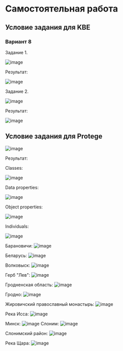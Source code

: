 # Самостоятельная работа
## Условие задания для KBE
### Вариант 8


Задание 1. 

 ![image](https://github.com/iis-32170x/RPIIS/blob/6fc63c02399c5eb503764e02bb2abc4625cebd03/images/task1.png)

Результат:

![image](https://github.com/iis-32170x/RPIIS/blob/99669dd9dba37f710b1fb1cf8b5175f0841929bd/images/task1_answer.png)

Задание 2.

![image](https://github.com/iis-32170x/RPIIS/blob/99669dd9dba37f710b1fb1cf8b5175f0841929bd/images/task2.png)

Результат:

![image](https://github.com/iis-32170x/RPIIS/blob/99669dd9dba37f710b1fb1cf8b5175f0841929bd/images/task2_answer.png)

## Условие задания для Protege

 ![image](https://github.com/iis-32170x/RPIIS/blob/6fc63c02399c5eb503764e02bb2abc4625cebd03/images/task1.png)

Результат:

Classes:

 ![image](https://github.com/iis-32170x/RPIIS/blob/99669dd9dba37f710b1fb1cf8b5175f0841929bd/images/classes.png)

Data properties:

 ![image](https://github.com/iis-32170x/RPIIS/blob/99669dd9dba37f710b1fb1cf8b5175f0841929bd/images/data_properties.png)

Object properties:

 ![image](https://github.com/iis-32170x/RPIIS/blob/99669dd9dba37f710b1fb1cf8b5175f0841929bd/images/object_properties.png)

Individuals:

 ![image](https://github.com/iis-32170x/RPIIS/blob/99669dd9dba37f710b1fb1cf8b5175f0841929bd/images/individuals.png)

Барановичи:
 ![image](https://github.com/iis-32170x/RPIIS/blob/99669dd9dba37f710b1fb1cf8b5175f0841929bd/images/ind_baranovichi.png)

Беларусь:
 ![image](https://github.com/iis-32170x/RPIIS/blob/99669dd9dba37f710b1fb1cf8b5175f0841929bd/images/indiv_belarus.png)

Волковыск:
 ![image](https://github.com/iis-32170x/RPIIS/blob/99669dd9dba37f710b1fb1cf8b5175f0841929bd/images/indiv_volkovisk.png)

Герб "Лев":
 ![image](https://github.com/iis-32170x/RPIIS/blob/99669dd9dba37f710b1fb1cf8b5175f0841929bd/images/indiv_gerb.png)

Гродненская область:
 ![image](https://github.com/iis-32170x/RPIIS/blob/99669dd9dba37f710b1fb1cf8b5175f0841929bd/images/indiv_grodnenskaya.png)

Гродно:
 ![image](https://github.com/iis-32170x/RPIIS/blob/99669dd9dba37f710b1fb1cf8b5175f0841929bd/images/indiv_grodno.png)

Жировичский православный монастырь:
 ![image](https://github.com/iis-32170x/RPIIS/blob/99669dd9dba37f710b1fb1cf8b5175f0841929bd/images/indiv_monastir.png)

Река Исса:
 ![image](https://github.com/iis-32170x/RPIIS/blob/99669dd9dba37f710b1fb1cf8b5175f0841929bd/images/indiv_issa.png)

Минск:
 ![image](https://github.com/iis-32170x/RPIIS/blob/99669dd9dba37f710b1fb1cf8b5175f0841929bd/images/indiv_minsk.png)
Слоним:
 ![image](https://github.com/iis-32170x/RPIIS/blob/99669dd9dba37f710b1fb1cf8b5175f0841929bd/images/indiv_slonim.png)

Слонимский район:
 ![image](https://github.com/iis-32170x/RPIIS/blob/99669dd9dba37f710b1fb1cf8b5175f0841929bd/images/indiv_slonimski.png)

Река Щара:
 ![image](https://github.com/iis-32170x/RPIIS/blob/99669dd9dba37f710b1fb1cf8b5175f0841929bd/images/indiv_shara.png)
